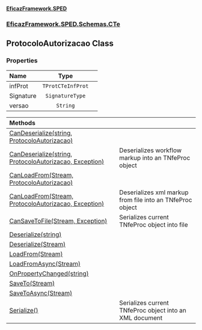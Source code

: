 #### [EficazFramework.SPED](EficazFrameworkSPED.md 'EficazFramework SPED')
### [EficazFramework.SPED.Schemas.CTe](EficazFramework.SPED.Schemas.CTe.md 'EficazFramework.SPED.Schemas.CTe')

## ProtocoloAutorizacao Class
### Properties

| Name | Type | |
| :--- | :---: | :--- |
| infProt | `TProtCTeInfProt` |  |
| Signature | `SignatureType` |  |
| versao | `String` |  |

| Methods | |
| :--- | :--- |
| [CanDeserialize(string, ProtocoloAutorizacao)](EficazFramework.SPED.Schemas.CTe/ProtocoloAutorizacao/CanDeserialize(string,ProtocoloAutorizacao).md 'EficazFramework.SPED.Schemas.CTe.ProtocoloAutorizacao.CanDeserialize(string, EficazFramework.SPED.Schemas.CTe.ProtocoloAutorizacao)') | |
| [CanDeserialize(string, ProtocoloAutorizacao, Exception)](EficazFramework.SPED.Schemas.CTe/ProtocoloAutorizacao/CanDeserialize(string,ProtocoloAutorizacao,Exception).md 'EficazFramework.SPED.Schemas.CTe.ProtocoloAutorizacao.CanDeserialize(string, EficazFramework.SPED.Schemas.CTe.ProtocoloAutorizacao, System.Exception)') | Deserializes workflow markup into an TNfeProc object |
| [CanLoadFrom(Stream, ProtocoloAutorizacao)](EficazFramework.SPED.Schemas.CTe/ProtocoloAutorizacao/CanLoadFrom(Stream,ProtocoloAutorizacao).md 'EficazFramework.SPED.Schemas.CTe.ProtocoloAutorizacao.CanLoadFrom(System.IO.Stream, EficazFramework.SPED.Schemas.CTe.ProtocoloAutorizacao)') | |
| [CanLoadFrom(Stream, ProtocoloAutorizacao, Exception)](EficazFramework.SPED.Schemas.CTe/ProtocoloAutorizacao/CanLoadFrom(Stream,ProtocoloAutorizacao,Exception).md 'EficazFramework.SPED.Schemas.CTe.ProtocoloAutorizacao.CanLoadFrom(System.IO.Stream, EficazFramework.SPED.Schemas.CTe.ProtocoloAutorizacao, System.Exception)') | Deserializes xml markup from file into an TNfeProc object |
| [CanSaveToFile(Stream, Exception)](EficazFramework.SPED.Schemas.CTe/ProtocoloAutorizacao/CanSaveToFile(Stream,Exception).md 'EficazFramework.SPED.Schemas.CTe.ProtocoloAutorizacao.CanSaveToFile(System.IO.Stream, System.Exception)') | Serializes current TNfeProc object into file |
| [Deserialize(string)](EficazFramework.SPED.Schemas.CTe/ProtocoloAutorizacao/Deserialize(string).md 'EficazFramework.SPED.Schemas.CTe.ProtocoloAutorizacao.Deserialize(string)') | |
| [Deserialize(Stream)](EficazFramework.SPED.Schemas.CTe/ProtocoloAutorizacao/Deserialize(Stream).md 'EficazFramework.SPED.Schemas.CTe.ProtocoloAutorizacao.Deserialize(System.IO.Stream)') | |
| [LoadFrom(Stream)](EficazFramework.SPED.Schemas.CTe/ProtocoloAutorizacao/LoadFrom(Stream).md 'EficazFramework.SPED.Schemas.CTe.ProtocoloAutorizacao.LoadFrom(System.IO.Stream)') | |
| [LoadFromAsync(Stream)](EficazFramework.SPED.Schemas.CTe/ProtocoloAutorizacao/LoadFromAsync(Stream).md 'EficazFramework.SPED.Schemas.CTe.ProtocoloAutorizacao.LoadFromAsync(System.IO.Stream)') | |
| [OnPropertyChanged(string)](EficazFramework.SPED.Schemas.CTe/ProtocoloAutorizacao/OnPropertyChanged(string).md 'EficazFramework.SPED.Schemas.CTe.ProtocoloAutorizacao.OnPropertyChanged(string)') | |
| [SaveTo(Stream)](EficazFramework.SPED.Schemas.CTe/ProtocoloAutorizacao/SaveTo(Stream).md 'EficazFramework.SPED.Schemas.CTe.ProtocoloAutorizacao.SaveTo(System.IO.Stream)') | |
| [SaveToAsync(Stream)](EficazFramework.SPED.Schemas.CTe/ProtocoloAutorizacao/SaveToAsync(Stream).md 'EficazFramework.SPED.Schemas.CTe.ProtocoloAutorizacao.SaveToAsync(System.IO.Stream)') | |
| [Serialize()](EficazFramework.SPED.Schemas.CTe/ProtocoloAutorizacao/Serialize().md 'EficazFramework.SPED.Schemas.CTe.ProtocoloAutorizacao.Serialize()') | Serializes current TNfeProc object into an XML document |
